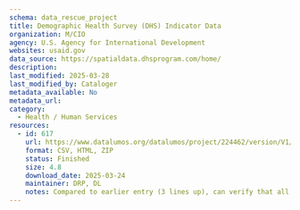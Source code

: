 ```yaml
---
schema: data_rescue_project 
title: Demographic Health Survey (DHS) Indicator Data
organization: M/CIO
agency: U.S. Agency for International Development
websites: usaid.gov
data_source: https://spatialdata.dhsprogram.com/home/
description: 
last_modified: 2025-03-28
last_modified_by: Cataloger
metadata_available: No
metadata_url: 
category:
  - Health / Human Services
resources:
  - id: 617
    url: https://www.datalumos.org/datalumos/project/224462/version/V1/view
    format: CSV, HTML, ZIP
    status: Finished
    size: 4.8
    download_date: 2025-03-24
    maintainer: DRP, DL
    notes: Compared to earlier entry (3 lines up), can verify that all available surveys were retrieved. Also segmented by survey instead of year and captured docs. Added internal note to DataLumos.
---
```

